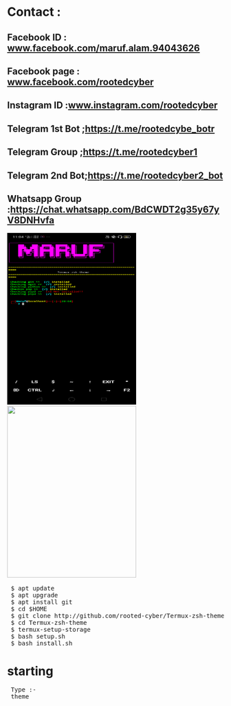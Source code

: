  # Contact :
 
 ## Facebook ID : <b>www.facebook.com/maruf.alam.94043626</b>
 
 ## Facebook page : <b>www.facebook.com/rootedcyber</b>
 
 ## Instagram ID :<b>www.instagram.com/rootedcyber</b>

 ## Telegram 1st Bot ;<b>https://t.me/rootedcybe_botr</b>
 
 ## Telegram Group ;<b>https://t.me/rootedcyber1</b>
 
 ## Telegram 2nd Bot;<b>https://t.me/rootedcyber2_bot</b>
 
 ## Whatsapp Group :<b>https://chat.whatsapp.com/BdCWDT2g35y67yV8DNHvfa</b>
 
 

<img src="https://github.com/rooted-cyber/Termux-zsh-theme/raw/master/images/zsh-theme.png" style="width:300px;height:400px;">
<img src="https://github.com/rooted-cyber/font-ijnstall/raw/master/a2.png" style="width:300px;height:400px;">

<pre>
 $ apt update
 $ apt upgrade
 $ apt install git
 $ cd $HOME
 $ git clone http://github.com/rooted-cyber/Termux-zsh-theme
 $ cd Termux-zsh-theme
 $ termux-setup-storage
 $ bash setup.sh 
 $ bash install.sh</pre>

 
 
 # starting
 
 <pre> Type :-
 theme
 </pre>

  
